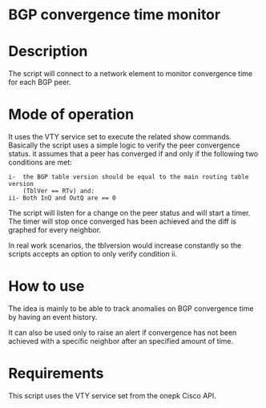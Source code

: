 BGP convergence time monitor
============================

# Description

The script will connect to a network element to monitor convergence
time for each BGP peer.


# Mode of operation

It uses the VTY service set to execute the related show commands.
Basically the script uses a simple logic to verify the peer convergence
status. it assumes that a peer has converged if and only if the following
two conditions are met:

    i-  the BGP table version should be equal to the main routing table version
        (TblVer == RTv) and:
    ii- Both InQ and OutQ are == 0


The script will listen for a change on the peer status and will start a timer.
The timer will stop once converged has been achieved and the diff
is graphed for every neighbor.

In real work scenarios, the tblversion would increase constantly so the scripts
accepts an option to only verify condition ii.


# How to use

The idea is mainly to be able to track anomalies on BGP convergence time by 
having an event history. 

It can also be used only to raise an alert if convergence has not been achieved
with a specific neighbor after an specified amount of time.

# Requirements

This script uses the VTY service set from the onepk Cisco API.



